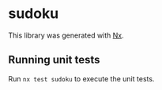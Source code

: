 # sudoku

This library was generated with [Nx](https://nx.dev).

## Running unit tests

Run `nx test sudoku` to execute the unit tests.
